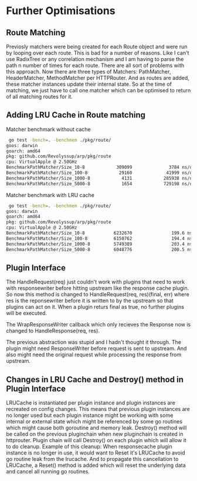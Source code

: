 # Further Optimisations

## Route Matching

Previosly matchers were being created for each Route object and were run by looping over each route. This is bad for a number of reasons. Like I can't use RadixTree or any correlation mechanism and I am having to parse the path n number of times for each route. There are all sort of problems with this approach. Now there are three types of Matchers: PathMatcher, HeaderMatcher, MethodMatcher per HTTPRouter. And as routes are added, these matcher instances update their internal state. So at the time of matching, we just have to call one matcher which can be optimised to return of all matching routes for it.

## Adding LRU Cache in Route matching

Matcher benchmark without cache

```bash
 go test -bench=. -benchmem ./pkg/route/
goos: darwin
goarch: amd64
pkg: github.com/Revolyssup/arp/pkg/route
cpu: VirtualApple @ 2.50GHz
BenchmarkPathMatcher/Size_10-8            309099              3784 ns/op               2 B/op          0 allocs/op
BenchmarkPathMatcher/Size_100-8            29160             41999 ns/op               2 B/op          0 allocs/op
BenchmarkPathMatcher/Size_1000-8            4131            285938 ns/op               2 B/op          0 allocs/op
BenchmarkPathMatcher/Size_5000-8            1654            729198 ns/op              25 B/op          0 allocs/op
```

Matcher benchmark with LRU cache

```bash
 go test -bench=. -benchmem ./pkg/route/
goos: darwin
goarch: amd64
pkg: github.com/Revolyssup/arp/pkg/route
cpu: VirtualApple @ 2.50GHz
BenchmarkPathMatcher/Size_10-8           6232670               199.6 ns/op            80 B/op          3 allocs/op
BenchmarkPathMatcher/Size_100-8          6150762               194.4 ns/op            80 B/op          3 allocs/op
BenchmarkPathMatcher/Size_1000-8         5749389               203.4 ns/op            80 B/op          3 allocs/op
BenchmarkPathMatcher/Size_5000-8         6048776               200.5 ns/op            80 B/op          3 allocs/op
```

## Plugin Interface

The HandleRequest(req) just couldn't work with plugins that need to work with responsewriter before hitting upstream like the response cache plugin. So now this method is changed to HandleRequest(req, res)(final, err) where res is the reponsewriter before it is written to by the upstream so that plugins can act on it. When a plugin returs final as true, no further plugins will be executed.

The WrapResponseWriter callback which only recieves the Response now is changed to HandleResponse(req, res).

The previous abstraction was stupid and I hadn't thought it through. The plugin might need ResponseWriter before request is sent to upstream. And also might need the original request while processing the response from upstream.

## Changes in LRU Cache and Destroy() method in Plugin Interface

LRUCache is instantiated per plugin instance and plugin instances are recreated on config changes. This means that previous plugin instances are no longer used but each plugin instance might be working with some internal or external state which might be referenced by some go routines which might cause both goroutine and memory leak. Destroy() method will be called on the previous pluginchain when new pluginchain is created in httprouter. Plugin chain will call Destroy() on each plugin which will allow it to do cleanup. Example of this cleanup: When responsecache plugin instance is no longer in use, it would want to Reset it's LRUCache to avoid go routine leak from the lrucache. And to propagate this cancellation to LRUCache, a Reset() method is added which will reset the underlying data and cancel all running go routines.
